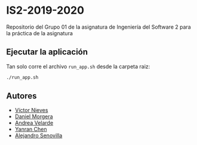 # IS2-2019-2020
Repositorio del Grupo 01 de la asignatura de Ingeniería del Software 2 para la práctica de la asignatura
## Ejecutar la aplicación
Tan solo corre el archivo `run_app.sh` desde la carpeta raiz:
```bash
./run_app.sh
```
## Autores
- [Víctor Nieves](https://github.com/VictorNS69)
- [Daniel Morgera](https://github.com/dmorgera)
- [Andrea Velarde](https://github.com/AndreaVentur10)
- [Yanran Chen](https://github.com/YanranCW)
- [Alejandro Senovilla](https://github.com/Alexsente)
